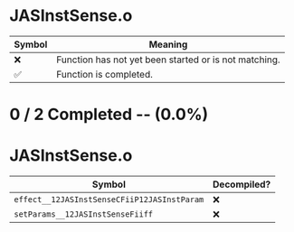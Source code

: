 # JASInstSense.o
| Symbol | Meaning 
| ------------- | ------------- 
| :x: | Function has not yet been started or is not matching. 
| :white_check_mark: | Function is completed. 


# 0 / 2 Completed -- (0.0%)
# JASInstSense.o
| Symbol | Decompiled? |
| ------------- | ------------- |
| `effect__12JASInstSenseCFiiP12JASInstParam` | :x: |
| `setParams__12JASInstSenseFiiff` | :x: |
